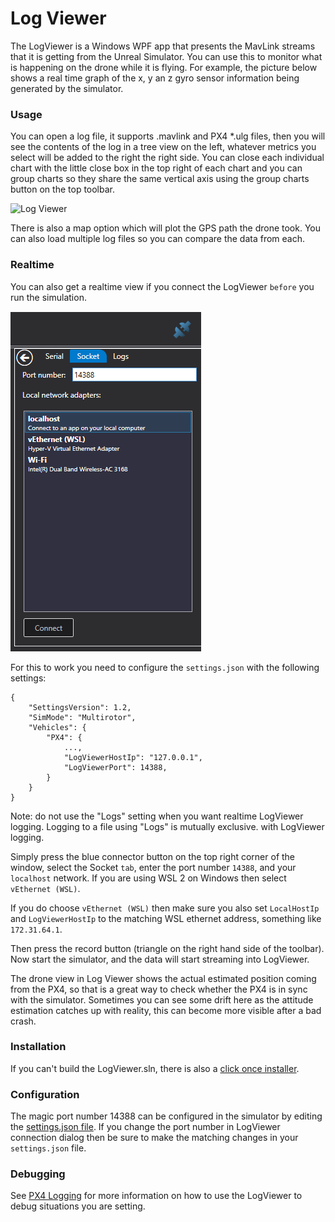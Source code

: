 # Log Viewer

The LogViewer is a Windows WPF app that presents the MavLink streams that it is getting from the
Unreal Simulator.  You can use this to monitor what is happening on the drone while it is flying.
For example, the picture below shows  a real time graph of the x, y an z gyro sensor information
being generated by the simulator.

### Usage

You can open a log file, it supports .mavlink and PX4 *.ulg files, then you will see the contents of
the log in a tree view on the left, whatever metrics you select will be added to the right the right
side.  You can close each individual chart with the little close box in the top right of each chart
and you can group charts so they share the same vertical axis using the group charts button on the
top toolbar.

![Log Viewer](images/log_viewer.png)

There is also a map option which will plot the GPS path the drone took.  You can also load multiple
log files so you can compare the data from each.

### Realtime

You can also get a realtime view if you connect the LogViewer `before` you run the simulation.

![connect](images/log_viewer_connect.png)

For this to work you need to configure the `settings.json` with the following settings:
```
{
    "SettingsVersion": 1.2,
    "SimMode": "Multirotor",
    "Vehicles": {
        "PX4": {
            ...,
            "LogViewerHostIp": "127.0.0.1",
            "LogViewerPort": 14388,
        }
    }
}
```

Note: do not use the "Logs" setting when you want realtime LogViewer logging.  Logging to
a file using "Logs" is mutually exclusive. with LogViewer logging.

Simply press the blue connector button on the top right corner of the window, select the Socket
`tab`, enter the port number `14388`, and your `localhost` network.  If you are using WSL 2 on
Windows then select `vEthernet (WSL)`.

If you do choose `vEthernet (WSL)` then make sure you also set `LocalHostIp` and
`LogViewerHostIp` to the matching WSL ethernet address, something like `172.31.64.1`.

Then press the record button (triangle on the right hand side of the toolbar). Now start the
simulator, and the data will start streaming into LogViewer.

The drone view in Log Viewer shows the actual estimated position coming from the PX4, so that is a
great way to check whether the PX4 is in sync with the simulator.  Sometimes you can see some drift
here as the attitude estimation catches up with reality, this can become more visible after a bad
crash.

### Installation

If you can't build the LogViewer.sln, there is also a [click once
installer](https://lovettsoftwarestorage.blob.core.windows.net/downloads/Px4LogViewer/Px4LogViewer.application).


### Configuration

The magic port number 14388 can be configured in the simulator by editing the [settings.json
file](settings.md).  If you change the port number in LogViewer connection dialog then be sure
to make the matching changes in your `settings.json` file.

### Debugging

See [PX4 Logging](px4_logging.md) for more information on how to use the LogViewer to debug situations you are setting.
